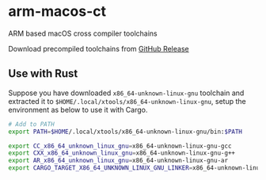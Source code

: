 # arm-macos-ct
ARM based macOS cross compiler toolchains

Download precompiled toolchains from [GitHub Release](https://github.com/messense/arm-macos-ct/releases)

## Use with Rust

Suppose you have downloaded `x86_64-unknown-linux-gnu` toolchain and extracted it to `$HOME/.local/xtools/x86_64-unknown-linux-gnu`,
setup the environment as below to use it with Cargo.

```bash
# Add to PATH
export PATH=$HOME/.local/xtools/x86_64-unknown-linux-gnu/bin:$PATH

export CC_x86_64_unknown_linux_gnu=x86_64-unknown-linux-gnu-gcc
export CXX_x86_64_unknown_linux_gnu=x86_64-unknown-linux-gnu-g++
export AR_x86_64_unknown_linux_gnu=x86_64-unknown-linux-gnu-ar
export CARGO_TARGET_X86_64_UNKNOWN_LINUX_GNU_LINKER=x86_64-unknown-linux-gnu-gcc
```
